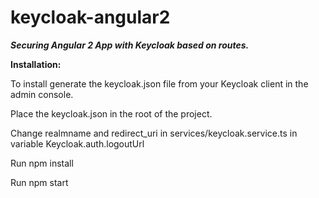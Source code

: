 # keycloak-angular2
***Securing Angular 2 App with Keycloak based on routes.***

**Installation:**

To install generate the keycloak.json file from your Keycloak client in the admin console.

Place the keycloak.json in the root of the project.

Change realmname and redirect_uri in services/keycloak.service.ts in variable Keycloak.auth.logoutUrl

Run npm install

Run npm start
